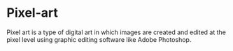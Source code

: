# Pixel-art
Pixel art is a type of digital art in which images are created and edited at the pixel level using graphic editing software like Adobe Photoshop. 
